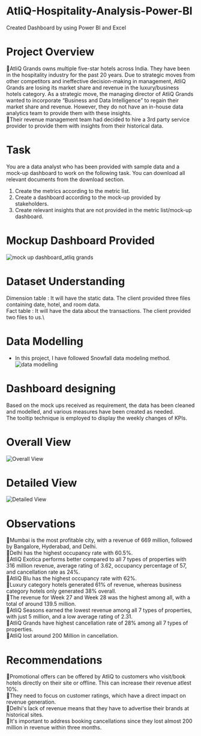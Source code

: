 # AtliQ-Hospitality-Analysis-Power-BI
Created Dashboard by using Power BI and Excel

# Project Overview
🔸AtliQ Grands owns multiple five-star hotels across India. They have been in the hospitality industry for the past 20 years. Due to strategic moves from other competitors and ineffective decision-making in management, AtliQ Grands are losing its market share and revenue in the luxury/business hotels category. As a strategic move, the managing director of AtliQ Grands wanted to incorporate “Business and Data Intelligence” to regain their market share and revenue. However, they do not have an in-house data analytics team to provide them with these insights.\
🔸Their revenue management team had decided to hire a 3rd party service provider to provide them with insights from their historical data.

# Task
You are a data analyst who has been provided with sample data and a mock-up dashboard to work on the following task. You can download all relevant documents from the download section.
1.	Create the metrics according to the metric list.
2.	Create a dashboard according to the mock-up provided by stakeholders.
3.	Create relevant insights that are not provided in the metric list/mock-up dashboard.

# Mockup Dashboard Provided
![mock up dashboard_atliq grands](https://github.com/user-attachments/assets/2343dd35-3665-4557-8642-f8e450830cc1)

# Dataset Understanding
Dimension table : It will have the static data. The client provided three files containing date, hotel, and room data.\
Fact table : It will have the data about the transactions. The client provided two files to us.\

# Data Modelling
* In this project, I have followed Snowfall data modeling method.\
![data modelling](https://github.com/user-attachments/assets/fdf245aa-2c47-4144-9532-0613e24a08d3)

# Dashboard designing
Based on the mock ups received as requirement, the data has been cleaned and modelled, and various measures have been created as needed.\
The tooltip technique is employed to display the weekly changes of KPIs.

# Overall View
![Overall View](https://github.com/user-attachments/assets/a613d23e-b7d1-47c6-9f4d-b5fb590b87c9)

# Detailed View
![Detailed View](https://github.com/user-attachments/assets/6957f2a4-b1fe-4326-8b28-58c402bc7863)

# Observations
🔸Mumbai is the most profitable city, with a revenue of 669 million, followed by Bangalore, Hyderabad, and Delhi.\
🔸Delhi has the highest occupancy rate with 60.5%.\
🔸AtliQ Exotica performs better compared to all 7 types of properties with 316 million revenue, average rating of 3.62, occupancy percentage of 57, and cancellation rate as 24%.\
🔸AtliQ Blu has the highest occupancy rate with 62%.\
🔸Luxury category hotels generated 61% of revenue, whereas business category hotels only generated 38% overall.\
🔸The revenue for Week 27 and Week 28 was the highest among all, with a total of around 139.5 million. \
🔸AtliQ Seasons earned the lowest revenue among all 7 types of properties, with just 5 million, and a low average rating of 2.31. \
🔸AtliQ Grands have highest cancellation rate of 28% among all 7 types of properties. \
🔸AtliQ lost around 200 Million in cancellation.

# Recommendations
🔸Promotional offers can be offered by AtliQ to customers who visit/book hotels directly on their site or offline. This can increase their revenue atlest 10%.\
🔸They need to focus on customer ratings, which have a direct impact on revenue generation. \
🔸Delhi's lack of revenue means that they have to advertise their brands at historical sites. \
🔸It's important to address booking cancellations since they lost almost 200 million in revenue within three months.




